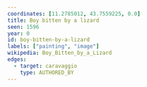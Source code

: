 ```yaml
---
coordinates: [11.2785012, 43.7559225, 0.0]
title: Boy bitten by a lizard
seen: 1596
year: 0
id: boy-bitten-by-a-lizard
labels: ["painting", "image"]
wikipedia: Boy_Bitten_by_a_Lizard
edges:
  - target: caravaggio
    type: AUTHORED_BY
---
```

